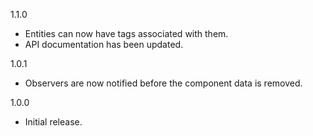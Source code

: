 1.1.0
- Entities can now have tags associated with them.
- API documentation has been updated.

1.0.1
- Observers are now notified before the component data is removed.

1.0.0
- Initial release.